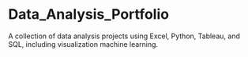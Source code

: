 # Data_Analysis_Portfolio
A collection of data analysis projects using Excel, Python, Tableau, and SQL, including visualization machine learning.
